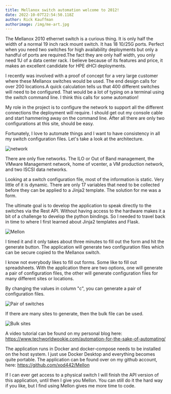```yaml
---
title: Mellanox switch automation welcome to 2012!
date: 2022-10-07T22:54:50.118Z
author: Rick Kauffman
authorimage: /img/me-art.jpg
---
```

T﻿he Mellanox 2010 ethernet switch is a curious thing. It is only half the width of a normal 19 inch rack mount switch. It has 18 10/25G ports. Perfect when you need two switches for high availability deployments but only a handful of ports are required.The fact they are only half width, you only need 1U of  a data center rack. I believe because of its features and price, it makes an excellent candidate for HPE dHCI deployments.

I﻿ recently was involved with a proof of concept for a very large customer where these Mellanox switches would be used. The end design calls for over 200 locations.A quick calculation tells us that 400 different switches will need to be configured. That would be a lot of typing on a terminal using the switch command line. I think this calls for some automation!

My role in the project is to configure the network to support all the different connections the deployment will require. I should get out my console cable and start hammering away on the command line. After all there are only two configurations at this site, should be easy. 

Fortunately, I love to automate things and I want to have consistency in all my switch configuration files. Let's take a look at the architecture.

 

![](/img/network_760x435.png "network")

There are only five networks. The ILO or Out of Band management, the VMware Management network, home of vcenter, a VM production network, and two ISCSI data networks.

Looking at a switch configuration file, most of the information is static. Very little of it is dynamic. There are only 17 variables that need to be collected before they can be applied to a Jinja2 template. The solution for me was a form.

The ultimate goal is to develop the application to speak directly to the switches via the Rest API. Without having access to the hardware makes it a bit of a challenge to develop the python bindings. So I needed to travel back in time to where I first learned about Jinja2 templates and Flask.

![](/img/form_597x384.png "Mellon")

I﻿ timed it and it only takes about three minutes to fill out the form and hit the generate button. The application will generate two configuration files which can be secure copied to the Mellanox switch.

I﻿ know not everybody likes to fill out forms. Some like to fill out spreadsheets. With the application there are two options, one will generate a pair of configuration files, the other will generate configuration files for many different sites or locations. 

B﻿y changing the values in column "c", you can generate a pair of configuration files.

![](/img/pair.png "Pair of switches")

I﻿f there are many sites to generate, then the bulk file can be used.

![](/img/bulk.png "Bulk sites")

A﻿ video tutorial can be found on  my personal blog here: <https://www.techworldwookie.com/automation-for-the-sake-of-automating/>

The application runs in Docker and docker-compose needs to be installed on the host system. I just use Docker Desktop and everything becomes quite portable. The application can be found over on my github account, here: <https://github.com/xod442/Mellon>

If I can ever get access to a physical switch I will finish the API version of this application, until then I give you Mellon. You can still do it the hard way if you like, but I find using Mellon gives me more time to code.